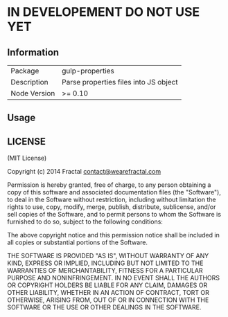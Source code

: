 # IN DEVELOPEMENT DO NOT USE YET

## Information

<table>
<tr>
<td>Package</td><td>gulp-properties</td>
</tr>
<tr>
<td>Description</td>
<td>Parse properties files into JS object</td>
</tr>
<tr>
<td>Node Version</td>
<td>>= 0.10</td>
</tr>
</table>

## Usage


## LICENSE

(MIT License)

Copyright (c) 2014 Fractal <contact@wearefractal.com>

Permission is hereby granted, free of charge, to any person obtaining
a copy of this software and associated documentation files (the
"Software"), to deal in the Software without restriction, including
without limitation the rights to use, copy, modify, merge, publish,
distribute, sublicense, and/or sell copies of the Software, and to
permit persons to whom the Software is furnished to do so, subject to
the following conditions:

The above copyright notice and this permission notice shall be
included in all copies or substantial portions of the Software.

THE SOFTWARE IS PROVIDED "AS IS", WITHOUT WARRANTY OF ANY KIND,
EXPRESS OR IMPLIED, INCLUDING BUT NOT LIMITED TO THE WARRANTIES OF
MERCHANTABILITY, FITNESS FOR A PARTICULAR PURPOSE AND
NONINFRINGEMENT. IN NO EVENT SHALL THE AUTHORS OR COPYRIGHT HOLDERS BE
LIABLE FOR ANY CLAIM, DAMAGES OR OTHER LIABILITY, WHETHER IN AN ACTION
OF CONTRACT, TORT OR OTHERWISE, ARISING FROM, OUT OF OR IN CONNECTION
WITH THE SOFTWARE OR THE USE OR OTHER DEALINGS IN THE SOFTWARE.
